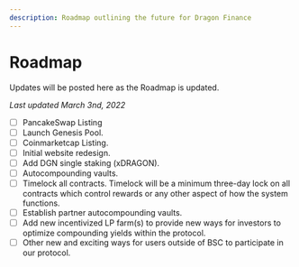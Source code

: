 ```yaml
---
description: Roadmap outlining the future for Dragon Finance
---
```


# Roadmap

Updates will be posted here as the Roadmap is updated.

&#x20;_Last updated March 3nd, 2022_

* [ ] PancakeSwap Listing
* [ ] Launch Genesis Pool.
* [ ] Coinmarketcap Listing.
* [ ] Initial website redesign. 
* [ ] Add DGN single staking (xDRAGON). 
* [ ] Autocompounding vaults. 
* [ ] Timelock all contracts. Timelock will be a minimum three-day lock on all contracts which control rewards or any other aspect of how the system functions. 
* [ ] Establish partner autocompounding vaults. 
* [ ] Add new incentivized LP farm(s) to provide new ways for investors to optimize compounding yields within the protocol. 
* [ ] Other new and exciting ways for users outside of BSC to participate in our protocol.
